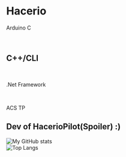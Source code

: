 <h1>Hacerio</h1>
<p>Arduino C</p>
<br>
<h2>C++/CLI</h2>
<br>
<p>.Net Framework<p>
<br>
<p>ACS TP</p>
<h2>Dev of HacerioPilot(Spoiler) :)</h2>


![My GitHub stats](https://github-readme-stats.vercel.app/api?username=hacer1o&show_icons=true&theme=dark)
<br>
![Top Langs](https://github-readme-stats.vercel.app/api/top-langs/?username=hacer1o&langs_count=8&theme=dark)
